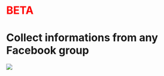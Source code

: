 # <span style="color:red">BETA</span>

# Collect informations from any Facebook group

![](https://s3-eu-west-1.amazonaws.com/phantombuster-static/api-store/facebook_group_members/facebook+group+members+fast.gif)